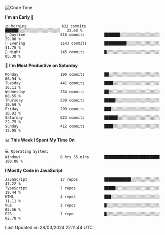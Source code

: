 <!--START_SECTION:waka-->
![Code Time](http://img.shields.io/badge/Code%20Time-3%2C182%20hrs%207%20mins-blue)

**I'm an Early 🐤** 

```text
🌞 Morning                632 commits         ██████░░░░░░░░░░░░░░░░░░░   23.08 % 
🌆 Daytime                818 commits         ███████░░░░░░░░░░░░░░░░░░   29.88 % 
🌃 Evening                1143 commits        ██████████░░░░░░░░░░░░░░░   41.75 % 
🌙 Night                  145 commits         █░░░░░░░░░░░░░░░░░░░░░░░░   05.30 % 
```
📅 **I'm Most Productive on Saturday** 

```text
Monday                   190 commits         ██░░░░░░░░░░░░░░░░░░░░░░░   06.94 % 
Tuesday                  441 commits         ████░░░░░░░░░░░░░░░░░░░░░   16.11 % 
Wednesday                234 commits         ██░░░░░░░░░░░░░░░░░░░░░░░   08.55 % 
Thursday                 539 commits         █████░░░░░░░░░░░░░░░░░░░░   19.69 % 
Friday                   299 commits         ███░░░░░░░░░░░░░░░░░░░░░░   10.92 % 
Saturday                 623 commits         ██████░░░░░░░░░░░░░░░░░░░   22.75 % 
Sunday                   412 commits         ████░░░░░░░░░░░░░░░░░░░░░   15.05 % 
```


📊 **This Week I Spent My Time On** 

```text
💻 Operating System: 
Windows                  8 hrs 35 mins       █████████████████████████   100.00 % 
```

**I Mostly Code in JavaScript** 

```text
JavaScript               17 repos            ████████████░░░░░░░░░░░░░   47.22 % 
TypeScript               7 repos             █████░░░░░░░░░░░░░░░░░░░░   19.44 % 
HTML                     4 repos             ███░░░░░░░░░░░░░░░░░░░░░░   11.11 % 
Vue                      2 repos             █░░░░░░░░░░░░░░░░░░░░░░░░   05.56 % 
EJS                      1 repo              █░░░░░░░░░░░░░░░░░░░░░░░░   02.78 % 
```




 Last Updated on 28/03/2024 22:11:44 UTC
<!--END_SECTION:waka-->

<!--
**likaiqiang/likaiqiang** is a ✨ _special_ ✨ repository because its `README.md` (this file) appears on your GitHub profile.

Here are some ideas to get you started:

- 🔭 I’m currently working on ...
- 🌱 I’m currently learning ...
- 👯 I’m looking to collaborate on ...
- 🤔 I’m looking for help with ...
- 💬 Ask me about ...
- 📫 How to reach me: ...
- 😄 Pronouns: ...
- ⚡ Fun fact: ...
-->
